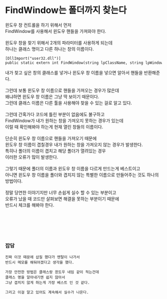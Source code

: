 # FindWindow는 폴더까지 찾는다  

윈도우 창 컨트롤을 하기 위해서 먼저</br>
FindWindow를 사용해서 윈도우 핸들을 가져와야 한다.</br>
</br>
윈도우 창을 찾기 위해서 2개의 파라미터를 사용하게 되는데</br>
하나는 클래스 명이고 다른 하나는 창의 이름이다.</br>
```
[DllImport("user32.dll")]
public static extern int FindWindow(string lpClassName, string lpWindowName);
```
내가 찾고 싶은 창의 클래스를 넣거나 윈도우 창 이름을 넣으면 알아서 핸들을 반환해준다.</br>
</br>
그런데 보통 윈도우 창 이름으로 핸들을 가져오는 경우가 많은데</br>
왜냐하면 윈도우 창 이름은 그냥 딱 보이기 때문이다.</br>
그런데 클래스 이름은 다른 툴을 사용해야 찾을 수 있는 걸로 알고 있다.</br>
</br>
그런데 간혹가다 코드에 틀린 부분이 없음에도 불구하고</br>
FindWindow가 내가 원하는 창을 가져오지 못하는 경우가 있는데</br>
이럴 때 확인해봐야 하는게 현재 열린 창들의 이름이다.</br>
</br>
단순히 윈도우 창 이름으로 핸들을 가져오기 때문에</br>
윈도우 창 이름이 겹칠경우 내가 원하는 창을 가져오지 않는 경우가 발생한다.</br>
특히나 폴더의 이름이 겹치고 해당 폴더가 열려있는 경우</br>
이러한 오류가 많이 발생한다.</br>
</br>
그렇기 때문에 폴더의 이름과 윈도우 창 이름을 다르게 만드는게 베스트이고</br>
아니면 윈도우 창 이름을 폴더와 겹치지 않는 특별한 이름으로 만들어주는 것도 하나의 방법이다.</br>
</br>
정말 당연한 이야기지만 너무 손쉽게 실수 할 수 있는 부분이고</br>
오류가 났을 때 코드만 살펴보면 해결을 못하는 부분이기 때문에</br>
반드시 체크를 해봐야 한다.</br>
</br>
</br>
</br>
</br>
</br>
### 잡담
```
진짜 이것 때문에 삽질 했다가 멘탈이 나가서
반드시 메모를 해둬야겠다고 생각을 했다.

가장 안전한 방법은 클래스랑 윈도우 네임 같이 적는건데
클래스 명을 알아내기엔 쉽지 않아서
그냥 겹치지 않게 하는게 가장 베스트 인 것 같다.

그리고 이걸 알고 있어도 계속해서 실수가 나온다.
```